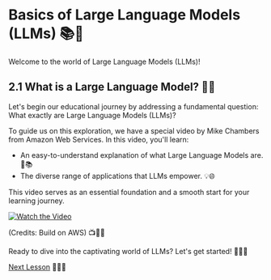 # Basics of Large Language Models (LLMs) 📚🌟

Welcome to the world of Large Language Models (LLMs)!

## 2.1 What is a Large Language Model? 🤔🧐

Let's begin our educational journey by addressing a fundamental question: What exactly are Large Language Models (LLMs)?

To guide us on this exploration, we have a special video by Mike Chambers from Amazon Web Services. In this video, you'll learn:

- An easy-to-understand explanation of what Large Language Models are. 🧠📚
- The diverse range of applications that LLMs empower. 💡🌐

This video serves as an essential foundation and a smooth start for your learning journey.

[![Watch the Video](https://img.youtube.com/vi/WJZZwoToUec/0.jpg)](https://youtu.be/WJZZwoToUec)

(Credits: Build on AWS) 📺👨‍💻

Ready to dive into the captivating world of LLMs? Let's get started! 🌟🚀🎉

[Next Lesson](https://github.com/gtech-mulearn/Pathway-AI-Bootcamp/blob/main/Basic%20Of%20LLM%20Part-2.md) 📖👣🔜
